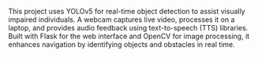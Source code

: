 This project uses YOLOv5 for real-time object detection to assist visually impaired individuals. A webcam captures live video, processes it on a laptop, and provides audio feedback using text-to-speech (TTS) libraries. Built with Flask for the web interface and OpenCV for image processing, it enhances navigation by identifying objects and obstacles in real time.
